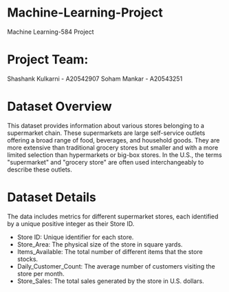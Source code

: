 # Machine-Learning-Project
Machine Learning-584  Project

# Project Team:

Shashank Kulkarni - A20542907
Soham Mankar - A20543251

# Dataset Overview
This dataset provides information about various stores belonging to a supermarket chain. These supermarkets are large self-service outlets offering a broad range of food, beverages, and household goods. They are more extensive than traditional grocery stores but smaller and with a more limited selection than hypermarkets or big-box stores. In the U.S., the terms "supermarket" and "grocery store" are often used interchangeably to describe these outlets.

# Dataset Details
The data includes metrics for different supermarket stores, each identified by a unique positive integer as their Store ID.

- Store ID: Unique identifier for each store.
- Store_Area: The physical size of the store in square yards.
- Items_Available: The total number of different items that the store stocks.
- Daily_Customer_Count: The average number of customers visiting the store per month.
- Store_Sales: The total sales generated by the store in U.S. dollars.
